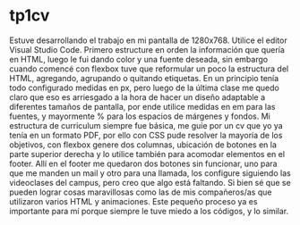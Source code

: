 # tp1cv
Estuve desarrollando el trabajo en mi pantalla de 1280x768. Utilice el editor Visual Studio Code.
Primero estructure en orden la información que quería en HTML, luego le fui dando color y una fuente deseada, sin embargo cuando comencé con flexbox tuve que reformular un poco la estructura del HTML, agregando, agrupando o quitando etiquetas. En un principio tenía todo configurado medidas en px, pero luego de la última clase me quedo claro que eso es arriesgado a la hora de hacer un diseño adaptable a diferentes tamaños de pantalla, por ende utilice medidas en em para las fuentes, y mayormente % para los espacios de márgenes y fondos. 
Mi estructura de curriculum siempre fue básica, me guie por un cv que yo ya tenía en un formato PDF, por ello con CSS pude resolver la mayoría de los objetivos, con flexbox genere dos columnas, ubicación de botones en la parte superior derecha y lo utilice también para acomodar elementos en el footer. Allí en el footer me quedaron dos botones sin funcionar, uno para que me manden un mail y otro para una llamada, los configure siguiendo las videoclases del campus, pero creo que algo está faltando.
Si bien sé que se pueden lograr cosas maravillosas como las de mis compañeros/as que utilizaron varios HTML y animaciones. Este pequeño proceso ya es importante  para mí porque siempre le tuve miedo a los códigos, y lo similar.




